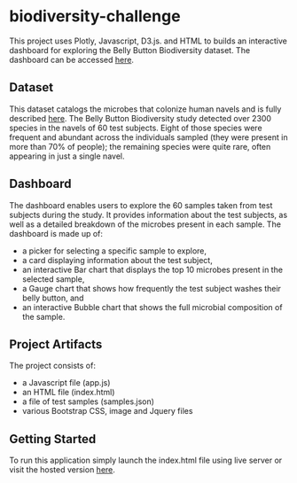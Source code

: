 # biodiversity-challenge
This project uses Plotly, Javascript, D3.js. and HTML to builds an interactive dashboard for exploring the Belly Button Biodiversity dataset.
The dashboard can be accessed [here](http://robdunnlab.com/projects/belly-button-biodiversity/ "The Public Science Lab").
## Dataset
This dataset catalogs the microbes that colonize human navels and is fully described [here](http://robdunnlab.com/projects/belly-button-biodiversity/ "The Public Science Lab"). The Belly Button Biodiversity study detected over 2300 species in the navels of 60 test subjects. Eight of those species were frequent and abundant across the individuals sampled (they were present in more than 70% of people); the remaining species were quite rare, often appearing in just a single navel.
## Dashboard
The dashboard enables users to explore the 60 samples taken from test subjects during the study. It provides information about the test subjects, as well as a detailed breakdown of the microbes present in each sample. The dashboard is made up of:
- a picker for selecting a specific sample to explore,
- a card displaying information about the test subject,
- an interactive Bar chart that displays the top 10 microbes present in the selected sample,
- a Gauge chart that shows how frequently the test subject washes their belly button, and
- an interactive Bubble chart that shows the full microbial composition of the sample.  
## Project Artifacts
The project consists of:
- a Javascript file (app.js)
- an HTML file (index.html)
- a file of test samples (samples.json)
- various Bootstrap CSS, image and Jquery files

## Getting Started

To run this application simply launch the index.html file using live server or visit the hosted version [here](http://robdunnlab.com/projects/belly-button-biodiversity/ "The Public Science Lab").